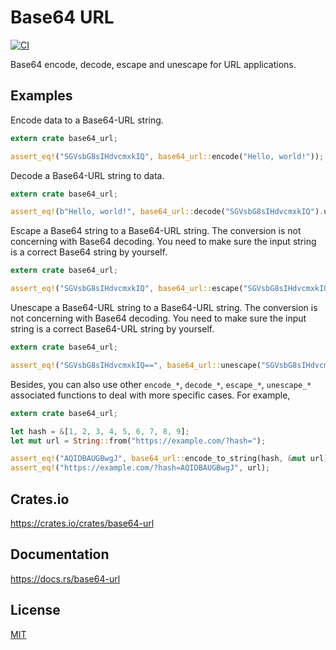 Base64 URL
====================

[![CI](https://github.com/magiclen/base64-url/actions/workflows/ci.yml/badge.svg)](https://github.com/magiclen/base64-url/actions/workflows/ci.yml)

Base64 encode, decode, escape and unescape for URL applications.

## Examples

Encode data to a Base64-URL string.

```rust
extern crate base64_url;

assert_eq!("SGVsbG8sIHdvcmxkIQ", base64_url::encode("Hello, world!"));
```

Decode a Base64-URL string to data.

```rust
extern crate base64_url;

assert_eq!(b"Hello, world!", base64_url::decode("SGVsbG8sIHdvcmxkIQ").unwrap().as_slice());
```

Escape a Base64 string to a Base64-URL string. The conversion is not concerning with Base64 decoding. You need to make sure the input string is a correct Base64 string by yourself.

```rust
extern crate base64_url;

assert_eq!("SGVsbG8sIHdvcmxkIQ", base64_url::escape("SGVsbG8sIHdvcmxkIQ=="));
```

Unescape a Base64-URL string to a Base64-URL string. The conversion is not concerning with Base64 decoding. You need to make sure the input string is a correct Base64-URL string by yourself.

```rust
extern crate base64_url;

assert_eq!("SGVsbG8sIHdvcmxkIQ==", base64_url::unescape("SGVsbG8sIHdvcmxkIQ"));
```

Besides, you can also use other `encode_*`, `decode_*`, `escape_*`, `unescape_*` associated functions to deal with more specific cases. For example,

```rust
extern crate base64_url;

let hash = &[1, 2, 3, 4, 5, 6, 7, 8, 9];
let mut url = String::from("https://example.com/?hash=");

assert_eq!("AQIDBAUGBwgJ", base64_url::encode_to_string(hash, &mut url));
assert_eq!("https://example.com/?hash=AQIDBAUGBwgJ", url);
```

## Crates.io

https://crates.io/crates/base64-url

## Documentation

https://docs.rs/base64-url

## License

[MIT](LICENSE)